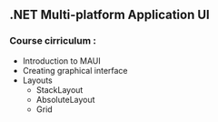 ## .NET Multi-platform Application UI

### Course cirriculum :

- Introduction to MAUI
- Creating graphical interface
- Layouts
  - StackLayout
  - AbsoluteLayout
  - Grid
  

